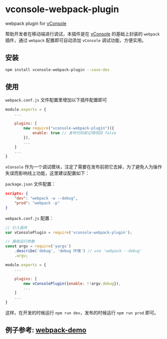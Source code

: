 # vconsole-webpack-plugin
webpack plugin for [vConsole](https://github.com/WechatFE/vConsole)

帮助开发者在移动端进行调试，本插件是在 [vConsole](https://github.com/WechatFE/vConsole) 的基础上封装的 `webpack` 插件，通过 `webpack` 配置即可自动添加 `vConsole` 调试功能，方便实用。

## 安装

```bash
npm install vconsole-webpack-plugin --save-dev
```

## 使用

`webpack.conf.js` 文件配置里增加以下插件配置即可

```js
module.exports = {
    ...

    plugins: [
        new require("vconsole-webpack-plugin")({
        	enable: true // 发布代码前记得改回 false
        }),
        ...
    ]
    ...
}
```

`vConsole` 作为一个调试模块，注定了需要在发布前把它去掉，为了避免人为操作失误而影响线上功能，这里建议配置如下：

`package.json` 文件配置：

```json
scripts: {
	"dev": "webpack -w --debug",
	"prod": "webpack -p"
}
```

`webpack.conf.js` 配置：

```js
// 引入插件
var vConsolePlugin = require('vconsole-webpack-plugin'); 

// 接收运行参数
const argv = require('yargs')
	.describe('debug', 'debug 环境') // use 'webpack --debug'
	.argv;

module.exports = {
    ...

    plugins: [
        new vConsolePlugin({enable: !!argv.debug}),
        ...
    ]
    ...
}
```

这样，在开发的时候运行 `npm run dev`，发布的时候运行 `npm run prod` 即可。

## 例子参考: [webpack-demo](https://github.com/diamont1001/webpack-demo/tree/master/example1)
